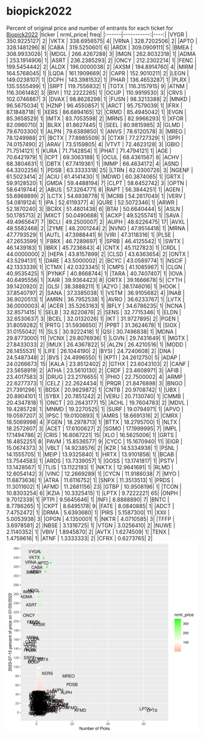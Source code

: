 # biopick2022
Percent of original price and number of entrants for each ticket for [Biopick2022](https://twitter.com/hashtag/Biopick2022)
|ticker |  nrml_price| freq|
|:------|-----------:|----:|
|VYGR   | 350.9225127|    2|
|VKTX   | 338.6956575|    4|
|VRNA   | 328.7202506|    2|
|APTO   | 328.1481296|    8|
|CABA   | 319.5250601|    6|
|ARDX   | 309.0909111|    5|
|BMEA   | 308.9933026|    1|
|MDGL   | 266.4267288|    3|
|IMGN   | 262.8032318|    1|
|ADMA   | 253.1914906|    1|
|ASRT   | 236.2385293|    2|
|ONCY   | 212.2302214|    1|
|FENC   | 199.5454442|    2|
|ALDX   | 196.0000038|    2|
|AXSM   | 194.8914760|    4|
|MIRM   | 164.5768045|    1|
|LQDA   | 161.1909669|    2|
|CAPR   | 152.9010211|    2|
|LEGN   | 149.0238107|    1|
|DCPH   | 143.3981532|    1|
|PHAR   | 136.4653287|    1|
|PLRX   | 135.5555499|    1|
|SRPT   | 119.7556832|    1|
|TGTX   | 116.3157915|    9|
|ATNM   | 116.3061482|    3|
|BIVI   | 112.2222265|    1|
|OCUP   | 110.9919530|    3|
|CRVS   | 102.0746867|    3|
|DVAX   |  98.8628298|    1|
|FUSN   |  98.3213388|    2|
|MNKD   |  96.5675034|    1|
|HZNP   |  96.4550857|    1|
|ARCT   |  95.7579039|    1|
|IFRX   |  87.1848718|    1|
|XERS   |  86.6894165|   12|
|CRMD   |  85.4945042|    1|
|EVGN   |  85.3658529|    1|
|IMTX   |  83.7053598|    2|
|MRNS   |  82.9966293|    1|
|XFOR   |  82.0960710|    3|
|BLRX   |  81.8627445|    1|
|SEEL   |  80.9815985|    3|
|GLMD   |  79.6703300|    1|
|ALPN   |  79.6389850|    1|
|ANVS   |  78.6120578|    3|
|MREO   |  78.1249988|   21|
|BCTX   |  77.8985509|    3|
|CTXR   |  77.2727329|    1|
|SPPI   |  74.0157490|    2|
|ARAV   |  73.5159805|    4|
|VTVT   |  72.4623128|    3|
|GBIO   |  71.7514121|    1|
|KURA   |  71.7142854|    1|
|PHAT   |  71.4794121|    1|
|AGE    |  70.6421979|    1|
|ICPT   |  69.3063188|    1|
|OCUL   |  68.4361567|    8|
|ACHV   |  68.3804631|    1|
|DBTX   |  67.7419361|    1|
|IMMP   |  66.4634172|    4|
|ASND   |  64.3202256|    1|
|PDSB   |  63.3333318|   25|
|LTRN   |  62.0300726|    3|
|NGENF  |  61.5023414|    2|
|ACIU   |  61.4141430|    1|
|MDWD   |  60.3874065|    1|
|GRTX   |  59.9128520|    1|
|GMDA   |  59.4488194|    7|
|CLPT   |  58.6452742|    3|
|OPTN   |  58.6419744|    2|
|ABUS   |  57.3264771|    8|
|RAPT   |  56.3844251|    1|
|AGEN   |  55.6968899|    2|
|LCTX   |  54.6938778|    1|
|MCRB   |  54.2617049|    1|
|VERV   |  54.0819124|    1|
|IPA    |  52.6119377|    4|
|QURE   |  52.5072346|    1|
|ARWR   |  52.1870240|    3|
|BCRX   |  51.4801438|    6|
|BTAI   |  50.6640444|    5|
|ASLN   |  50.1785713|    2|
|MXCT   |  50.0490688|    1|
|ACXP   |  49.5255741|    1|
|SAVA   |  49.4965647|    7|
|BCLI   |  49.2500007|    2|
|AUPH   |  48.6226475|   17|
|AVXL   |  48.5582468|    2|
|ZYME   |  48.2001244|    2|
|NVNO   |  47.9514418|    1|
|MRNA   |  47.7793529|    1|
|AUTL   |  47.3988441|    9|
|VIRI   |  47.3118316|    1|
|PLSE   |  47.2653599|    1|
|FBRX   |  46.7289697|    1|
|SPRB   |  46.4125542|    1|
|SWTX   |  46.1439183|    1|
|IBRX   |  45.7236843|    4|
|CNTX   |  45.1127823|    1|
|CRDL   |  44.0000000|    2|
|HEPA   |  43.8157899|    2|
|CLSD   |  43.6363654|    2|
|ONTX   |  43.5294131|    1|
|DARE   |  43.5000002|    2|
|BCYC   |  43.0589774|    1|
|NSCIF  |  42.1333339|    1|
|CTMX   |  42.0323345|    1|
|CMPS   |  41.1085967|    1|
|CLGN   |  40.9535425|    1|
|PYNKF  |  40.8668744|    1|
|TARA   |  40.7407407|    1|
|IOVA   |  40.6495556|    1|
|XAIR   |  39.9364423|    8|
|ORTX   |  39.1666678|    5|
|CYTH   |  39.1420920|    2|
|GLSI   |  38.3888211|    1|
|AZYO   |  38.1746016|    1|
|HOOK   |  37.8540797|    2|
|SANA   |  37.3385038|    1|
|VSTM   |  36.9105682|    4|
|INAB   |  36.9020513|    1|
|AMRN   |  36.7952538|    1|
|AVRO   |  36.6233767|    1|
|LVTX   |  36.0000003|    4|
|ACER   |  35.5263163|    1|
|BFLY   |  34.6786235|    1|
|NCNA   |  32.8571415|    1|
|SELB   |  32.8220876|    2|
|SENS   |  32.7715346|    1|
|ELDN   |  32.6530637|    3|
|BCEL   |  32.0132026|    1|
|IKT    |  31.9727895|    2|
|PGEN   |  31.8059282|    1|
|PRTG   |  31.5936650|    7|
|PPBT   |  31.3624678|    1|
|SIOX   |  31.0155042|   11|
|SLS    |  30.9222418|    1|
|QSI    |  30.7496838|    1|
|MDNA   |  29.8773000|   11|
|VCNX   |  29.8076936|    1|
|LGVN   |  29.7431649|    1|
|MGTX   |  27.8433033|    2|
|IMUX   |  26.4367822|    5|
|ALZN   |  26.4210516|    1|
|MODD   |  26.1455531|    1|
|LIFE   |  26.1044190|    2|
|BYSI   |  24.7240608|    2|
|DNA    |  24.5487348|    2|
|BVS    |  24.4996550|    1|
|KPTI   |  24.2612750|    5|
|ADAP   |  24.0266673|   15|
|KALA   |  23.8512402|    2|
|GTHX   |  23.6043103|    2|
|CANF   |  23.5658919|    2|
|ATHA   |  23.5610130|    2|
|CRDF   |  23.4608971|    3|
|AFIB   |  23.4017583|    3|
|DRUG   |  23.2176655|    1|
|PHIO   |  22.7500002|    4|
|ARMP   |  22.6277373|    1|
|CELZ   |  22.2624434|    1|
|PRQR   |  21.8476898|    3|
|BNGO   |  21.7391296|    1|
|BDSX   |  20.9829872|    1|
|CNTB   |  20.9708742|    1|
|UBX    |  20.8904101|    1|
|SYBX   |  20.7851242|    2|
|VERU   |  20.7130740|    1|
|CMMB   |  20.4347818|    1|
|ONCT   |  20.2643177|   15|
|ACHL   |  19.7604783|    2|
|MDVL   |  19.4285728|    1|
|MNMD   |  19.2270525|    1|
|SURF   |  19.0794971|    1|
|APVO   |  19.0597207|    3|
|IPSC   |  19.0100893|    1|
|AMRS   |  18.6691316|    2|
|CMRX   |  18.5069998|    4|
|FGEN   |  18.2978713|    1|
|BTTX   |  18.2795700|    1|
|NLTX   |  18.2572607|    3|
|ACET   |  17.6100627|    2|
|SGMO   |  17.1999995|    7|
|IMPL   |  17.1494786|    2|
|CRIS   |  16.8067221|   15|
|XLO    |  16.5625006|    1|
|GRTS   |  16.4852251|    8|
|PAVM   |  15.8536577|    9|
|CYCC   |  15.1670940|   11|
|EIGR   |  15.0674373|    3|
|VBLT   |  14.9238576|    2|
|KZR    |  14.5334938|    1|
|PSNL   |  14.1555705|    1|
|MEIP   |  13.9325840|    1|
|HRTX   |  13.9101858|    1|
|BCAB   |  13.7544583|    1|
|ARDS   |  13.7339057|    1|
|GOSS   |  13.1741817|    1|
|PSTV   |  13.1428567|    1|
|TLIS   |  13.1122193|    1|
|NKTX   |  12.9641691|    1|
|RLMD   |  12.6054142|    3|
|VINC   |  12.2669289|    1|
|CYCN   |  11.9186038|    7|
|MYO    |  11.6873636|    1|
|ATRA   |  11.6116752|    1|
|SNPX   |  11.3513513|    1|
|PRDS   |  11.3011602|    1|
|AFMD   |  11.2681156|   23|
|GTBP   |  10.9508196|    1|
|TCON   |  10.8303254|    6|
|KZIA   |  10.3325415|    1|
|LPTX   |   9.7222221|   65|
|ONPH   |   9.7012339|    1|
|PTPI   |   9.5645646|    1|
|INFI   |   8.8888890|    7|
|BNTC   |   8.7786265|    1|
|CKPT   |   8.6495178|    9|
|FATE   |   8.0840885|    1|
|ADCT   |   7.4752472|    1|
|DRMA   |   5.6393680|    1|
|PIRS   |   5.1587300|   11|
|XXII   |   5.0053938|    3|
|OPGN   |   4.1350001|    1|
|NKTR   |   4.0710585|    3|
|TFFP   |   3.6978581|    2|
|NBSE   |   3.1316725|    1|
|VTGN   |   3.0256410|    2|
|NUWE   |   2.1140352|    1|
|VBIV   |   1.8945870|    2|
|AVTX   |   1.6274509|    1|
|TENX   |   1.4759616|    1|
|ATNF   |   1.3333333|    2|
|CFRX   |   0.6273765|    2|
![retvspicks](biopicks.png?raw=true)
